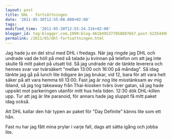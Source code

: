 ```yaml
---
layout: post
title: DHL - fortsättningen
date: '2011-05-30T12:55:00.000+02:00'
tags: 
modified_time: '2011-05-30T12:55:24.316+02:00'
blogger_id: tag:blogger.com,1999:blog-4618495377058807667.post-5235449015353445486
permalink: /2011/05/dhl-fortsattningen.html
---
```


Jag hade ju en del strul med DHL i fredags. När jag ringde jag DHL och
undrade vad de höll på med så talade ju kvinnan på telefon om att jag
inte skulle få mitt paket på utsatt tid.  Så jag undrade när de tänkte
leverera och hennes svar var tvärsäkert "mellan 13:00 och 16:00 på
måndag".  Så idag tänkte jag gå på lunch lite tidigare än jag brukar,
vid 12, bara för att vara helt säker på att vara hemma till 13:00.
Fast jag är nog lite misstänksam av mig ibland, så jag tog takeaway
från Thai-kiosken tvärs över gatan, så jag hade uppsikt mot
parkeringen utanför mitt hus hela tiden.  12:30 dök DHL-killen upp.
Tur att jag är lite paranoid, för annars hade jag sluppit få mitt
paket idag också.

Att DHL kallar den här typen av paket för "Day Definite" känns lite
som ett hån.

Fast nu har jag fått mina prylar i varje fall, dags att sätta igång
och jobba lite.

